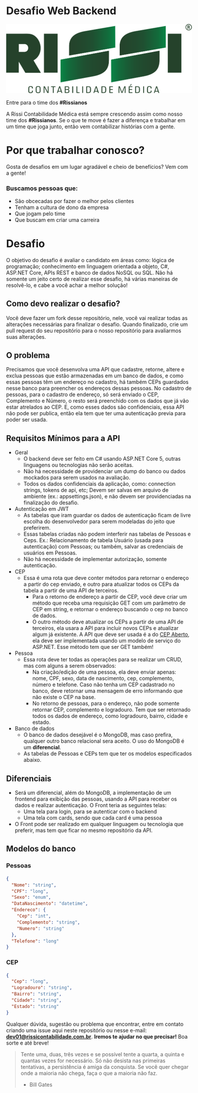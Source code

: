 # Desafio Web Backend
![logo-rissi](imagens/Logo%20Rissi.png)


Entre para o time dos **#Rissianos**

A Rissi Contabilidade Médica está sempre crescendo assim como nosso time dos **#Rissianos**. Se o que te move é fazer a diferença e trabalhar em um time que joga junto, então vem contabilizar histórias com a gente.

# Por que trabalhar conosco?

Gosta de desafios em um lugar agradável e cheio de benefícios? Vem com a gente!

### Buscamos pessoas que:
- São obcecadas por fazer o melhor pelos clientes
- Tenham a cultura de dono da empresa
- Que jogam pelo time
- Que buscam em criar uma carreira                                                                                                                                                                                                      
# Desafio
O objetivo do desafio é avaliar o candidato em áreas como: lógica de programação; conhecimento em linguagem orientada a objeto, C#, ASP.NET Core, APIs REST e banco de dados NoSQL ou SQL. Não há somente um jeito certo de realizar esse desafio, há várias maneiras de resolvê-lo, e cabe a você achar a melhor solução!

## Como devo realizar o desafio?
Você deve fazer um fork desse repositório, nele, você vai realizar todas as alterações necessárias para finalizar o desafio. Quando finalizado, crie um pull request do seu repositório para o nosso repositório para avaliarmos suas alterações.

## O problema
Precisamos que você desenvolva uma API que cadastre, retorne, altere e exclua pessoas que estão armazenadas em um banco de dados, e como essas pessoas têm um endereço no cadastro, há também CEPs guardados nesse banco para preencher os endereços dessas pessoas. No cadastro de pessoas, para o cadastro de endereço, só será enviado o CEP, Complemento e Número, o resto será preenchido com os dados que já vão estar atrelados ao CEP. E, como esses dados são confidenciais, essa API não pode ser publica, então ela tem que ter uma autenticação previa para poder ser usada.

## Requisitos Mínimos para a API
- Geral
  - O backend deve ser feito em C# usando ASP.NET Core 5, outras linguagens ou tecnologias não serão aceitas.
  - Não há necessidade de providenciar um dump do banco ou dados mockados para serem usados na avaliação.
  - Todos os dados confidenciais da aplicação, como: connection strings, tokens de api, etc; Devem ser salvas em arquivo de ambiente (ex.: appsettings.json), e não devem ser providenciadas na finalização do desafio. 
- Autenticação em JWT
  - As tabelas que iram guardar os dados de autenticação ficam de livre escolha do desenvolvedor para serem modeladas do jeito que preferirem.
  - Essas tabelas criadas não podem interferir nas tabelas de Pessoas e Ceps. Ex.: Relacionamento de tabela Usuário (usada para autenticação) com Pessoas; ou também, salvar as credenciais de usuários em Pessoas.
  - Não há necessidade de implementar autorização, somente autenticação.
- CEP
  - Essa é uma rota que deve conter métodos para retornar o endereço a partir do cep enviado, e outro para atualizar todos os CEPs da tabela a partir de uma API de terceiros.
    - Para o retorno de endereço a partir de CEP, você deve criar um método que receba uma requisição GET com um parâmetro de CEP em string, e retornar o endereço buscando o cep no banco de dados.
    - O outro método deve atualizar os CEPs a partir de uma API de terceiros, ela usara a API para incluir novos CEPs e atualizar algum já existente. A API que deve ser usada é a do [CEP Aberto](https://www.cepaberto.com/), ela deve ser implementada usando um modelo de serviço do ASP.NET. Esse método tem que ser GET também!
- Pessoa
  - Essa rota deve ter todas as operações para se realizar um CRUD, mas com alguns a serem observados:
    - Na criação/edição de uma pessoa, ela deve enviar apenas: nome, CPF, sexo, data de nascimento, cep, complemento, número e telefone. Caso não tenha um CEP cadastrado no banco, deve retornar uma mensagem de erro informando que não existe o CEP na base.
    - No retorno de pessoas, para o endereço, não pode somente retornar CEP, complemento e logradouro. Tem que ser retornado todos os dados de endereço, como logradouro, bairro, cidade e estado.
- Banco de dados
  - O banco de dados desejável é o MongoDB, mas caso prefira, qualquer outro banco relacional sera aceito. O uso do MongoDB é um **diferencial**.
  - As tabelas de Pessoas e CEPs tem que ter os modelos especificados abaixo.

## Diferenciais
- Será um diferencial, além do MongoDB, a implementação de um frontend para exibição das pessoas, usando a API para receber os dados e realizar autenticação. O Front teria as seguintes telas:
  - Uma tela para login, para se autenticar com o backend
  - Uma tela com cards, sendo que cada card é uma pessoa
- O Front pode ser realizado em qualquer linguagem ou tecnologia que preferir, mas tem que ficar no mesmo repositório da API.

## Modelos do banco
### Pessoas
```json
{
  "Nome": "string",
  "CPF": "long",
  "Sexo": "enum",
  "DataNascimento": "datetime",
  "Endereco": {
    "Cep": "int",
    "Complemento": "string",
    "Numero": "string"
  },
  "Telefone": "long"
}
```
### CEP
```json
{
  "Cep": "long",
  "Logradouro": "string",
  "Bairro": "string",
  "Cidade": "string",
  "Estado": "string"
}
```

Qualquer dúvida, sugestão ou problema que encontrar, entre em contato criando uma issue aqui neste repositório ou nesse e-mail: **dev01@rissicontabilidade.com.br**. **Iremos te ajudar no que precisar!**
Boa sorte e até breve!

> Tente uma, duas, três vezes e se possível tente a quarta, a quinta e quantas vezes for necessário. Só não desista nas primeiras tentativas, a persistência é amiga da conquista. Se você quer chegar onde a maioria não chega, faça o que a maioria não faz.
> - Bill Gates
